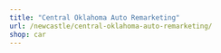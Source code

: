 ```yaml
---
title: "Central Oklahoma Auto Remarketing"
url: /newcastle/central-oklahoma-auto-remarketing/
shop: car
---
```

